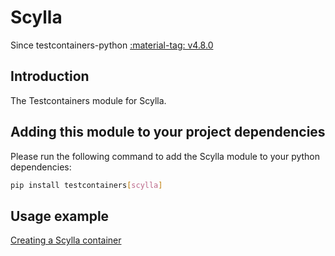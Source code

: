 # Scylla

Since testcontainers-python <a href="https://github.com/testcontainers/testcontainers-python/releases/tag/v4.8.0"><span class="tc-version">:material-tag: v4.8.0</span></a>

## Introduction

The Testcontainers module for Scylla.

## Adding this module to your project dependencies

Please run the following command to add the Scylla module to your python dependencies:

```bash
pip install testcontainers[scylla]
```

## Usage example

<!--codeinclude-->

[Creating a Scylla container](../../modules/scylla/example_basic.py)

<!--/codeinclude-->
